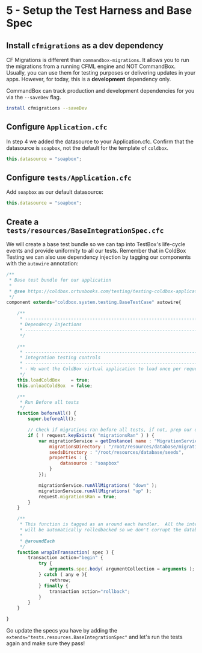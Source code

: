 # 5 - Setup the Test Harness and Base Spec

## Install `cfmigrations` as a dev dependency

CF Migrations is different than `commandbox-migrations`. It allows you to run the migrations from a running CFML engine and NOT CommandBox. Usually, you can use them for testing purposes or delivering updates in your apps. However, for today, this is a **development** dependency only.

CommandBox can track production and development dependencies for you via the `--saveDev` flag.

```sh
install cfmigrations --saveDev
```

## Configure `Application.cfc`

In step 4 we added the datasource to your Application.cfc. Confirm that the datasource is `soapbox`, not the default for the template of `coldbox`.

```js
this.datasource = "soapbox";
```

## Configure `tests/Application.cfc`

Add `soapbox` as our default datasource:

```js
this.datasource = "soapbox";
```

## Create a `tests/resources/BaseIntegrationSpec.cfc`

We will create a base test bundle so we can tap into TestBox's life-cycle events and provide uniformity to all our tests. Remember that in ColdBox Testing we can also use dependency injection by tagging our components with the `autowire` annotation:

```js
/**
 * Base test bundle for our application
 *
 * @see https://coldbox.ortusbooks.com/testing/testing-coldbox-applications/integration-testing
 */
component extends="coldbox.system.testing.BaseTestCase" autowire{

    /**
	 * --------------------------------------------------------------------------
	 * Dependency Injections
	 * --------------------------------------------------------------------------
	 */

    /**
	 * --------------------------------------------------------------------------
	 * Integration testing controls
	 * --------------------------------------------------------------------------
     * - We want the ColdBox virtual application to load once per request and get destroyed at the end of the request.
	 */
    this.loadColdBox    = true;
    this.unloadColdBox  = false;

    /**
     * Run Before all tests
     */
    function beforeAll() {
        super.beforeAll();

        // Check if migrations ran before all tests, if not, prep our database
        if ( ! request.keyExists( "migrationsRan" ) ) {
            var migrationService = getInstance( name : "MigrationService@cfmigrations", initArguments  : {
                migrationsDirectory : "/root/resources/database/migrations",
                seedsDirectory : "/root/resources/database/seeds",
                properties : {
                    datasource : "soapbox"
                }
            });

            migrationService.runAllMigrations( "down" );
            migrationService.runAllMigrations( "up" );
            request.migrationsRan = true;
        }
    }

    /**
     * This function is tagged as an around each handler.  All the integration tests we build
     * will be automatically rolledbacked so we don't corrupt the database with our tests
     *
     * @aroundEach
     */
    function wrapInTransaction( spec ) {
        transaction action="begin" {
            try {
                arguments.spec.body( argumentCollection = arguments );
            } catch ( any e ){
                rethrow;
            } finally {
                transaction action="rollback";
            }
        }
    }

}
```

Go update the specs you have by adding the `extends="tests.resources.BaseIntegrationSpec"` and let's run the tests again and make sure they pass!
